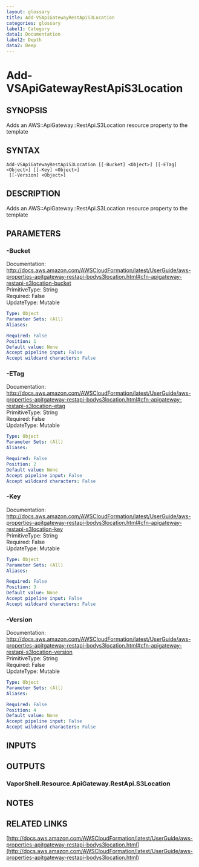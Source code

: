 ```yaml
---
layout: glossary
title: Add-VSApiGatewayRestApiS3Location
categories: glossary
label1: Category
data1: Documentation
label2: Depth
data2: Deep
---
```


# Add-VSApiGatewayRestApiS3Location

## SYNOPSIS
Adds an AWS::ApiGateway::RestApi.S3Location resource property to the template

## SYNTAX

```
Add-VSApiGatewayRestApiS3Location [[-Bucket] <Object>] [[-ETag] <Object>] [[-Key] <Object>]
 [[-Version] <Object>]
```

## DESCRIPTION
Adds an AWS::ApiGateway::RestApi.S3Location resource property to the template

## PARAMETERS

### -Bucket
Documentation: http://docs.aws.amazon.com/AWSCloudFormation/latest/UserGuide/aws-properties-apitgateway-restapi-bodys3location.html#cfn-apigateway-restapi-s3location-bucket    
PrimitiveType: String    
Required: False    
UpdateType: Mutable

```yaml
Type: Object
Parameter Sets: (All)
Aliases: 

Required: False
Position: 1
Default value: None
Accept pipeline input: False
Accept wildcard characters: False
```

### -ETag
Documentation: http://docs.aws.amazon.com/AWSCloudFormation/latest/UserGuide/aws-properties-apitgateway-restapi-bodys3location.html#cfn-apigateway-restapi-s3location-etag    
PrimitiveType: String    
Required: False    
UpdateType: Mutable

```yaml
Type: Object
Parameter Sets: (All)
Aliases: 

Required: False
Position: 2
Default value: None
Accept pipeline input: False
Accept wildcard characters: False
```

### -Key
Documentation: http://docs.aws.amazon.com/AWSCloudFormation/latest/UserGuide/aws-properties-apitgateway-restapi-bodys3location.html#cfn-apigateway-restapi-s3location-key    
PrimitiveType: String    
Required: False    
UpdateType: Mutable

```yaml
Type: Object
Parameter Sets: (All)
Aliases: 

Required: False
Position: 3
Default value: None
Accept pipeline input: False
Accept wildcard characters: False
```

### -Version
Documentation: http://docs.aws.amazon.com/AWSCloudFormation/latest/UserGuide/aws-properties-apitgateway-restapi-bodys3location.html#cfn-apigateway-restapi-s3location-version    
PrimitiveType: String    
Required: False    
UpdateType: Mutable

```yaml
Type: Object
Parameter Sets: (All)
Aliases: 

Required: False
Position: 4
Default value: None
Accept pipeline input: False
Accept wildcard characters: False
```

## INPUTS

## OUTPUTS

### VaporShell.Resource.ApiGateway.RestApi.S3Location

## NOTES

## RELATED LINKS

[http://docs.aws.amazon.com/AWSCloudFormation/latest/UserGuide/aws-properties-apitgateway-restapi-bodys3location.html](http://docs.aws.amazon.com/AWSCloudFormation/latest/UserGuide/aws-properties-apitgateway-restapi-bodys3location.html)

